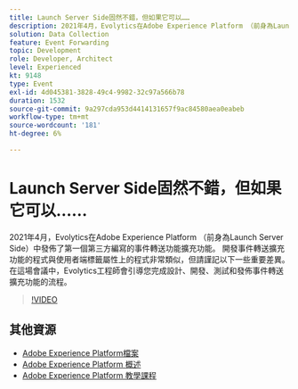 ```yaml
---
title: Launch Server Side固然不錯，但如果它可以……
description: 2021年4月，Evolytics在Adobe Experience Platform （前身為Launch Server Side）中發佈了第一個第三方編寫的事件轉送功能擴充功能。 開發事件轉送擴充功能的程式與使用者端標籤屬性上的程式非常類似，但請謹記以下一些重要差異。 在這場會議中，Evolytics工程師會引導您完成設計、開發、測試和發佈事件轉送擴充功能的流程。
solution: Data Collection
feature: Event Forwarding
topic: Development
role: Developer, Architect
level: Experienced
kt: 9148
type: Event
exl-id: 4d045381-3828-49c4-9982-32c97a566b78
duration: 1532
source-git-commit: 9a297cda953d4414131657f9ac84580aea0eabeb
workflow-type: tm+mt
source-wordcount: '181'
ht-degree: 6%

---
```


# Launch Server Side固然不錯，但如果它可以……

2021年4月，Evolytics在Adobe Experience Platform （前身為Launch Server Side）中發佈了第一個第三方編寫的事件轉送功能擴充功能。 開發事件轉送擴充功能的程式與使用者端標籤屬性上的程式非常類似，但請謹記以下一些重要差異。 在這場會議中，Evolytics工程師會引導您完成設計、開發、測試和發佈事件轉送擴充功能的流程。

>[!VIDEO](https://video.tv.adobe.com/v/337591/?quality=12&learn=on&hidetitle=true)

## 其他資源

- [Adobe Experience Platform檔案](https://experienceleague.adobe.com/docs/experience-platform.html)
- [Adobe Experience Platform 概述](https://experienceleague.adobe.com/docs/experience-platform/landing/home.html?lang=zh-Hant)
- [Adobe Experience Platform 教學課程](https://experienceleague.adobe.com/docs/platform-learn/tutorials/overview.html?lang=zh-Hant)
